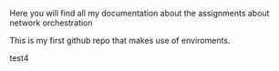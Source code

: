 Here you will find all my documentation about the assignments about network orchestration

This is my first github repo that makes use of enviroments.

test4
